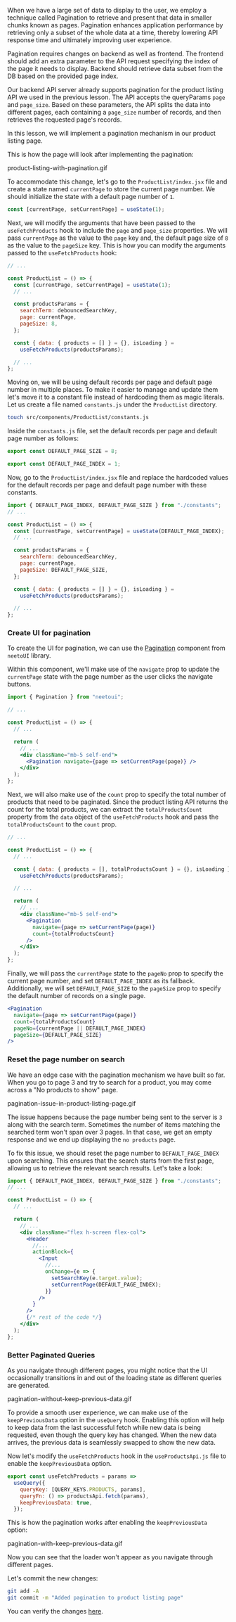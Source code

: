 When we have a large set of data to display to the user, we employ a technique called Pagination to retrieve and present that data in smaller chunks known as pages. Pagination enhances application performance by retrieving only a subset of the whole data at a time, thereby lowering API response time and ultimately improving user experience.

Pagination requires changes on backend as well as frontend. The frontend should add an extra parameter to the API request specifying the index of the page it needs to display. Backend should retrieve data subset from the DB based on the provided page index.

Our backend API server already supports pagination for the product listing API we used in the previous lesson. The API accepts the queryParams `page` and `page_size`. Based on these parameters, the API splits the data into different pages, each containing a `page_size` number of records, and then retrieves the requested page's records.

In this lesson, we will implement a pagination mechanism in our product listing page.

This is how the page will look after implementing the pagination:

<image>product-listing-with-pagination.gif</image>

To accommodate this change, let's go to the `ProductList/index.jsx` file and create a state named `currentPage` to store the current page number. We should initialize the state with a default page number of `1`.

```js
const [currentPage, setCurrentPage] = useState(1);
```

Next, we will modify the arguments that have been passed to the `useFetchProducts` hook to include the `page` and `page_size` properties. We will pass `currentPage` as the value to the `page` key and, the default page size of `8` as the value to the `pageSize` key. This is how you can modify the arguments passed to the `useFetchProducts` hook:

```jsx {9-10}
// ...

const ProductList = () => {
  const [currentPage, setCurrentPage] = useState(1);
  // ...

  const productsParams = {
    searchTerm: debouncedSearchKey,
    page: currentPage,
    pageSize: 8,
  };

  const { data: { products = [] } = {}, isLoading } =
    useFetchProducts(productsParams);

  // ...
};
```

Moving on, we will be using default records per page and default page number in multiple places. To make it easier to manage and update them let's move it to a constant file instead of hardcoding them as magic literals. Let us create a file named `constants.js` under the `ProductList` directory.

```bash
touch src/components/ProductList/constants.js
```

Inside the `constants.js` file, set the default records per page and default page number as follows:

```js
export const DEFAULT_PAGE_SIZE = 8;

export const DEFAULT_PAGE_INDEX = 1;
```

Now, go to the `ProductList/index.jsx` file and replace the hardcoded values for the default records per page and default page number with these constants.

```jsx {5, 11}
import { DEFAULT_PAGE_INDEX, DEFAULT_PAGE_SIZE } from "./constants";
// ...

const ProductList = () => {
  const [currentPage, setCurrentPage] = useState(DEFAULT_PAGE_INDEX);
  // ...

  const productsParams = {
    searchTerm: debouncedSearchKey,
    page: currentPage,
    pageSize: DEFAULT_PAGE_SIZE,
  };

  const { data: { products = [] } = {}, isLoading } =
    useFetchProducts(productsParams);

  // ...
};
```

### Create UI for pagination

To create the UI for pagination, we can use the [Pagination](https://neeto-ui.neeto.com/?path=/docs/components-pagination--default) component from `neetoUI` library.

Within this component, we'll make use of the `navigate` prop to update the `currentPage` state with the page number as the user clicks the navigate buttons.

```jsx {11}
import { Pagination } from "neetoui";

// ...

const ProductList = () => {
  // ...

  return (
    // ...
    <div className="mb-5 self-end">
      <Pagination navigate={page => setCurrentPage(page)} />
    </div>
  );
};
```

Next, we will also make use of the `count` prop to specify the total number of products that need to be paginated. Since the product listing API returns the count for the total products, we can extract the `totalProductsCount` property from the `data` object of the `useFetchProducts` hook and pass the `totalProductsCount` to the `count` prop.

```jsx {6-7, 14-17}
// ...

const ProductList = () => {
  // ...

  const { data: { products = [], totalProductsCount } = {}, isLoading } =
    useFetchProducts(productsParams);

  // ...

  return (
    // ...
    <div className="mb-5 self-end">
      <Pagination
        navigate={page => setCurrentPage(page)}
        count={totalProductsCount}
      />
    </div>
  );
};
```

Finally, we will pass the `currentPage` state to the `pageNo` prop to specify the current page number, and set `DEFAULT_PAGE_INDEX` as its fallback. Additionally, we will set `DEFAULT_PAGE_SIZE` to the `pageSize` prop to specify the default number of records on a single page.

```jsx {4-5}
<Pagination
  navigate={page => setCurrentPage(page)}
  count={totalProductsCount}
  pageNo={currentPage || DEFAULT_PAGE_INDEX}
  pageSize={DEFAULT_PAGE_SIZE}
/>
```

### Reset the page number on search

We have an edge case with the pagination mechanism we have built so far. When you go to page 3 and try to search for a product, you may come across a "No products to show" page.

<image>pagination-issue-in-product-listing-page.gif</image>

The issue happens because the page number being sent to the server is `3` along with the search term. Sometimes the number of items matching the searched term won't span over 3 pages. In that case, we get an empty response and we end up displaying the `no products` page.

To fix this issue, we should reset the page number to `DEFAULT_PAGE_INDEX` upon searching. This ensures that the search starts from the first page, allowing us to retrieve the relevant search results. Let's take a look:

```jsx {17}
import { DEFAULT_PAGE_INDEX, DEFAULT_PAGE_SIZE } from "./constants";
// ...

const ProductList = () => {
  // ...

  return (
    // ...
    <div className="flex h-screen flex-col">
      <Header
        //...
        actionBlock={
          <Input
            //...
            onChange={e => {
              setSearchKey(e.target.value);
              setCurrentPage(DEFAULT_PAGE_INDEX);
            }}
          />
        }
      />
      {/* rest of the code */}
    </div>
  );
};
```

### Better Paginated Queries

As you navigate through different pages, you might notice that the UI occasionally transitions in and out of the loading state as different queries are generated.

<image>pagination-without-keep-previous-data.gif</image>

To provide a smooth user experience, we can make use of the `keepPreviousData` option in the `useQuery` hook. Enabling this option will help to keep data from the last successful fetch while new data is being requested, even though the query key has changed. When the new data arrives, the previous data is seamlessly swapped to show the new data.

Now let's modify the `useFetchProducts` hook in the `useProductsApi.js` file to enable the `keepPreviousData` option.

```js {5}
export const useFetchProducts = params =>
  useQuery({
    queryKey: [QUERY_KEYS.PRODUCTS, params],
    queryFn: () => productsApi.fetch(params),
    keepPreviousData: true,
  });
```

This is how the pagination works after enabling the `keepPreviousData` option:

<image>pagination-with-keep-previous-data.gif</image>

Now you can see that the loader won't appear as you navigate through different pages.

Let's commit the new changes:

```bash
git add -A
git commit -m "Added pagination to product listing page"
```

You can verify the changes [here](https://github.com/bigbinary/smile-cart-frontend/commit/700c8e73bd0b5470713d32a57495b729dc8aa946).
